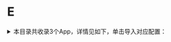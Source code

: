 # E
<details>
<summary>
本目录共收录3个App，详情见如下，单击导入对应配置：
</summary>

- [e代驾](surge:///install-module?url=https%3A%2F%2Fraw.githubusercontent.com%2FzirawellRule%2FSurge%2FAdblock%2FApp%2FE%2Fe%E4%BB%A3%E9%A9%BE%2Fedaijia.sgmodule)
- [e充电](surge:///install-module?url=https%3A%2F%2Fraw.githubusercontent.com%2FzirawellRule%2FSurge%2FAdblock%2FApp%2FE%2Fe%E5%85%85%E7%94%B5%2Fechargenet.sgmodule)
- [饿了么](surge:///install-module?url=https%3A%2F%2Fraw.githubusercontent.com%2FzirawellRule%2FSurge%2FAdblock%2FApp%2FE%2F%E9%A5%BF%E4%BA%86%E4%B9%88%2Feleme.sgmodule)

</details>